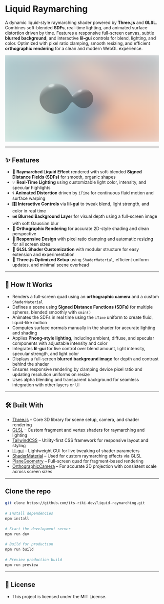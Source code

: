 # Liquid Raymarching

A dynamic liquid-style raymarching shader powered by **Three.js** and **GLSL**. Combines soft-blended **SDFs**, real-time lighting, and animated surface distortion driven by time. Features a responsive full-screen canvas, subtle **blurred background**, and interactive **lil-gui** controls for blend, lighting, and color. Optimized with pixel ratio clamping, smooth resizing, and efficient **orthographic rendering** for a clean and modern WebGL experience.

[![HomeSS](public/heropage.png)](https://cyberpunk-landing-page-chi.vercel.app/)

---

## ✨ Features

* 🌊 **Raymarched Liquid Effect** rendered with soft-blended **Signed Distance Fields (SDFs)** for smooth, organic shapes
* 💡 **Real-Time Lighting** using customizable light color, intensity, and specular highlights
* 🌀 **Animated Distortion** driven by `iTime` for continuous fluid motion and surface warping
* 🎛️ **Interactive Controls** via **lil-gui** to tweak blend, light strength, and color in real time
* 🖼️ **Blurred Background Layer** for visual depth using a full-screen image with soft Gaussian blur
* 📐 **Orthographic Rendering** for accurate 2D-style shading and clean perspective
* 📱 **Responsive Design** with pixel ratio clamping and automatic resizing for all screen sizes
* 🎨 **GLSL Shader Customization** with modular structure for easy extension and experimentation
* 🚀 **Three.js Optimized Setup** using `ShaderMaterial`, efficient uniform updates, and minimal scene overhead

---

## 🧠 How It Works

* Renders a full-screen quad using an **orthographic camera** and a custom `ShaderMaterial`
* Defines a scene using **Signed Distance Functions (SDFs)** for multiple spheres, blended smoothly with `smin()`
* Animates the SDFs in real time using the `iTime` uniform to create fluid, liquid-like motion
* Computes surface normals manually in the shader for accurate lighting and shading
* Applies **Phong-style lighting**, including ambient, diffuse, and specular components with adjustable intensity and color
* Integrates **lil-gui** for live control over blend amount, light intensity, specular strength, and light color
* Displays a full-screen **blurred background image** for depth and contrast behind the shader
* Ensures responsive rendering by clamping device pixel ratio and updating resolution uniforms on resize
* Uses alpha blending and transparent background for seamless integration with other layers or UI

---

## 🛠️ Built With

* [Three.js](https://threejs.org/) – Core 3D library for scene setup, camera, and shader rendering
* [GLSL](https://thebookofshaders.com/) – Custom fragment and vertex shaders for raymarching and lighting
* [TailwindCSS](https://tailwindcss.com/) – Utility-first CSS framework for responsive layout and styling
* [lil-gui](https://lil-gui.georgealways.com/) – Lightweight GUI for live tweaking of shader parameters
* [ShaderMaterial](https://threejs.org/docs/#api/en/materials/ShaderMaterial) – Used for custom raymarching effects via GLSL
* [PlaneGeometry](https://threejs.org/docs/#api/en/geometries/PlaneGeometry) – Full-screen quad for fragment-based rendering
* [OrthographicCamera](https://threejs.org/docs/#api/en/cameras/OrthographicCamera) – For accurate 2D projection with consistent scale across screen sizes

---

## Clone the repo

```bash
git clone https://github.com/its-riki-dev/liquid-raymarching.git

# Install dependencies
npm install

# Start the development server
npm run dev

# Build for production
npm run build

# Preview production build
npm run preview
```

---

## 📄 License

- This project is licensed under the MIT License.
